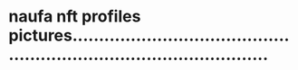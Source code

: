 # naufa nft profiles pictures..........................................................................................
